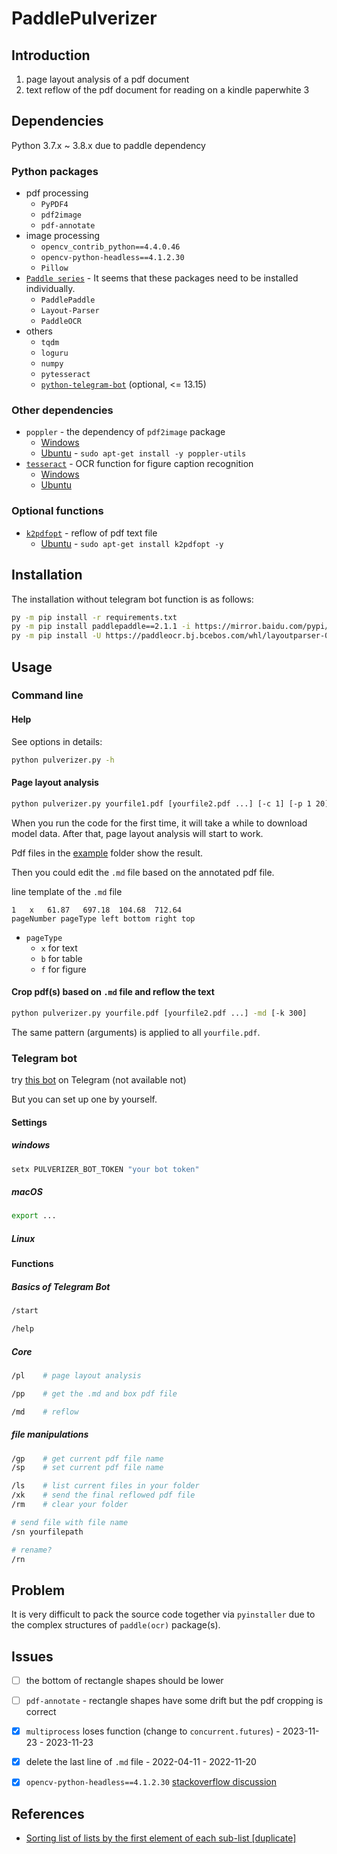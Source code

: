 # PaddlePulverizer

## Introduction

1. page layout analysis of a pdf document
2. text reflow of the pdf document for reading on a kindle paperwhite 3

## Dependencies

Python 3.7.x ~ 3.8.x due to paddle dependency

### Python packages
- pdf processing
  - `PyPDF4`
  - `pdf2image`
  - `pdf-annotate`
- image processing
  - `opencv_contrib_python==4.4.0.46`
  - `opencv-python-headless==4.1.2.30`
  - `Pillow`
- [`Paddle series`](https://github.com/PaddlePaddle/PaddleOCR/blob/release/2.2/ppstructure/README_ch.md) - It seems that these packages need to be installed individually.
  - `PaddlePaddle`
  - `Layout-Parser`
  - `PaddleOCR`
- others
  - `tqdm`
  - `loguru`
  - `numpy`
  - `pytesseract`
  - [`python-telegram-bot`](https://github.com/python-telegram-bot/python-telegram-bot) (optional, <= 13.15)


### Other dependencies
- `poppler` - the dependency of `pdf2image` package
  - [Windows](https://github.com/oschwartz10612/poppler-windows)
  - [Ubuntu](https://stackoverflow.com/questions/32156047/how-to-install-poppler-in-ubuntu-15-04) - `sudo apt-get install -y poppler-utils`
- [`tesseract`](https://github.com/UB-Mannheim/tesseract/) - OCR function for figure caption recognition
  - [Windows](https://github.com/UB-Mannheim/tesseract/wiki/)
  - [Ubuntu](https://techviewleo.com/how-to-install-tesseract-ocr-on-ubuntu/)

### Optional functions

- [`k2pdfopt`](https://www.willus.com/k2pdfopt/) - reflow of pdf text file
  - [Ubuntu](https://www.devmanuals.net/install/ubuntu/ubuntu-20-04-focal-fossa/installing-k2pdfopt-on-ubuntu20-04.html) - `sudo apt-get install k2pdfopt -y`

## Installation

The installation without telegram bot function is as follows:
```sh
py -m pip install -r requirements.txt
py -m pip install paddlepaddle==2.1.1 -i https://mirror.baidu.com/pypi/simple
py -m pip install -U https://paddleocr.bj.bcebos.com/whl/layoutparser-0.0.0-py3-none-any.whl
```
## Usage

### Command line

#### Help

See options in details:
```sh
python pulverizer.py -h
```

#### Page layout analysis
```sh
python pulverizer.py yourfile1.pdf [yourfile2.pdf ...] [-c 1] [-p 1 20]
```

When you run the code for the first time, it will take a while to download model data. After that, page layout analysis will start to work.

Pdf files in the [example](./example) folder show the result.

Then you could edit the `.md` file based on the annotated pdf file.

line template of the `.md` file

```
1	x	61.87	697.18	104.68	712.64
pageNumber pageType left bottom right top
```

- `pageType`
  - `x` for text
  - `b` for table
  - `f` for figure

#### Crop pdf(s) based on `.md` file and reflow the text
```sh
python pulverizer.py yourfile.pdf [yourfile2.pdf ...] -md [-k 300]
```


The same pattern (arguments) is applied to all `yourfile.pdf`.

### Telegram bot

try [this bot](https://t.me/pulverize_bot) on Telegram (not available not)

But you can set up one by yourself.

#### Settings
##### windows
```cmd
setx PULVERIZER_BOT_TOKEN "your bot token"
```
##### macOS

```sh
export ...
```

##### Linux


#### Functions

##### Basics of Telegram Bot
```sh
/start
```

```sh
/help
```
##### Core

```sh
/pl    # page layout analysis
```

```sh
/pp    # get the .md and box pdf file
```

```sh
/md    # reflow
```


##### file manipulations
```sh
/gp    # get current pdf file name
/sp    # set current pdf file name
```

```sh
/ls    # list current files in your folder
/xk    # send the final reflowed pdf file
/rm    # clear your folder
```

```sh
# send file with file name
/sn yourfilepath  

# rename?
/rn
```

## Problem

It is very difficult to pack the source code together via `pyinstaller` due to the complex structures of `paddle(ocr)` package(s).

## Issues
- [ ] the bottom of rectangle shapes should be lower
- [ ] `pdf-annotate` - rectangle shapes have some drift but the pdf cropping is correct
- [x]  `multiprocess` loses function (change to `concurrent.futures`) - 2023-11-23 - 2023-11-23
- [x] delete the last line of `.md` file - 2022-04-11 - 2022-11-20
- [x] `opencv-python-headless==4.1.2.30` [stackoverflow discussion](https://stackoverflow.com/questions/70537488/cannot-import-name-registermattype-from-cv2-cv2)


## References

- [Sorting list of lists by the first element of each sub-list [duplicate]](https://stackoverflow.com/questions/36955553/sorting-list-of-lists-by-the-first-element-of-each-sub-list)